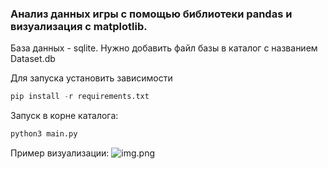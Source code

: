 ### Анализ данных игры с помощью библиотеки pandas и визуализация c matplotlib.
База данных - sqlite.
Нужно добавить файл базы в каталог с названием Dataset.db

Для запуска установить зависимости 
```python
pip install -r requirements.txt
```
Запуск в корне каталога:
```python
python3 main.py
```


Пример визуализации:
![img.png](../LestaGamesAnalyst/img.png)

